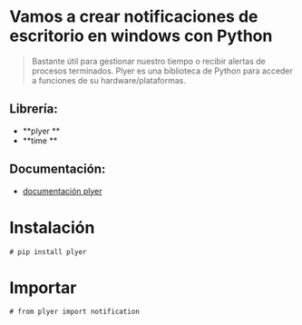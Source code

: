 # **Vamos a crear notificaciones de escritorio en windows con Python**


> Bastante útil para gestionar nuestro tiempo o recibir alertas de procesos terminados.  Plyer es una biblioteca de Python para acceder a funciones de su hardware/plataformas.







## **Librería:** 

*   **plyer **
*   **time **

## **Documentación:** 

*   [documentación plyer](https://plyer.readthedocs.io/en/latest/#)

# **Instalación**

```
# pip install plyer
```

# **Importar**


```
# from plyer import notification
```


